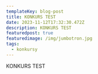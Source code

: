 ```yaml
---
templateKey: blog-post
title: KONKURS TEST
date: 2023-11-12T17:32:30.472Z
description: KONKURS TEST
featuredpost: true
featuredimage: /img/jumbotron.jpg
tags:
  - konkursy
---
```

KONKURS TEST